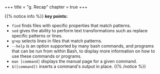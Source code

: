 +++
title = "g. Recap"
chapter = true
+++

{{% notice info %}}
**key points:**
- `find` finds files with specific properties that match patterns.
- `sed` gives the ability to perform text transformations such as replace specific patterns or lines.
- `grep` selects lines in files that match patterns.
- `--help` is an option supported by many bash commands, and programs that can be run from within Bash, to display more information on how to use these commands or programs.
- `man [command]` displays the manual page for a given command.
- `$([command])` inserts a command's output in place.
{{% /notice %}}
